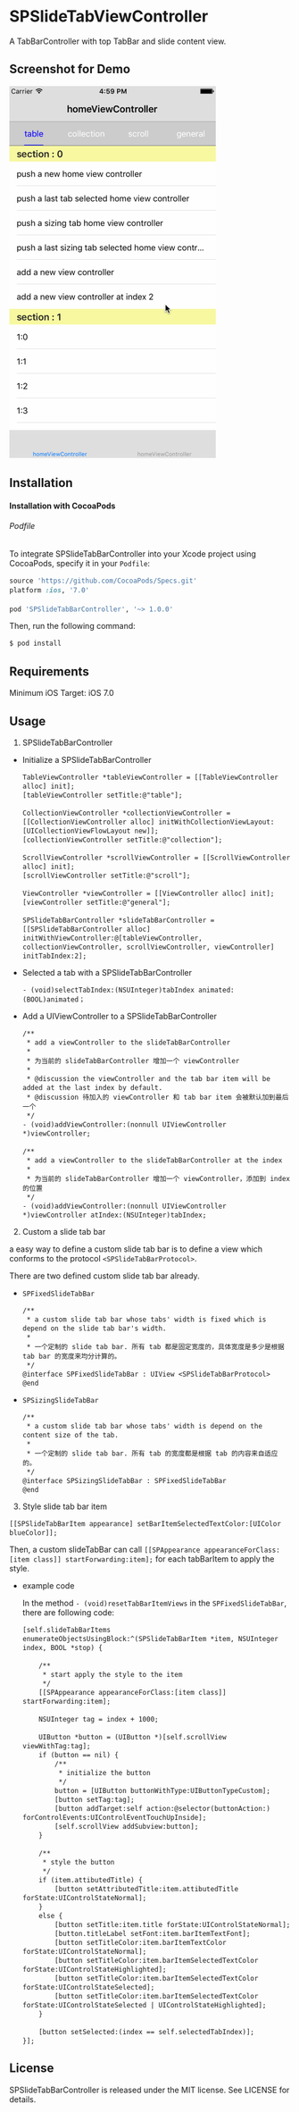# SPSlideTabViewController

A TabBarController with top TabBar and slide content view.

## Screenshot for Demo

![demo](./SPSlideTabBarControllerDemo/screenshots/demo.gif)

## Installation

#### Installation with CocoaPods

###### Podfile

To integrate SPSlideTabBarController into your Xcode project using CocoaPods, specify it in your `Podfile`:

```ruby
source 'https://github.com/CocoaPods/Specs.git'
platform :ios, '7.0'

pod 'SPSlideTabBarController', '~> 1.0.0'
```

Then, run the following command:

```bash
$ pod install
```

## Requirements

Minimum iOS Target: iOS 7.0

## Usage

1. SPSlideTabBarController

  - Initialize a SPSlideTabBarController

    ```objc
    TableViewController *tableViewController = [[TableViewController alloc] init];
    [tableViewController setTitle:@"table"];

    CollectionViewController *collectionViewController = [[CollectionViewController alloc] initWithCollectionViewLayout:[UICollectionViewFlowLayout new]];
    [collectionViewController setTitle:@"collection"];

    ScrollViewController *scrollViewController = [[ScrollViewController alloc] init];
    [scrollViewController setTitle:@"scroll"];

    ViewController *viewController = [[ViewController alloc] init];
    [viewController setTitle:@"general"];

    SPSlideTabBarController *slideTabBarController = [[SPSlideTabBarController alloc] initWithViewController:@[tableViewController, collectionViewController, scrollViewController, viewController] initTabIndex:2];
    ```

  - Selected a tab with a SPSlideTabBarController

    ```objc
    - (void)selectTabIndex:(NSUInteger)tabIndex animated:(BOOL)animated；
    ```

  - Add a UIViewController to a SPSlideTabBarController

    ```objc
    /**
     * add a viewController to the slideTabBarController
     *
     * 为当前的 slideTabBarController 增加一个 viewController
     *
     * @discussion the viewController and the tab bar item will be added at the last index by default.
     * @discussion 待加入的 viewController 和 tab bar item 会被默认加到最后一个
     */
    - (void)addViewController:(nonnull UIViewController *)viewController;

    /**
     * add a viewController to the slideTabBarController at the index
     *
     * 为当前的 slideTabBarController 增加一个 viewController，添加到 index 的位置
     */
    - (void)addViewController:(nonnull UIViewController *)viewController atIndex:(NSUInteger)tabIndex;
    ```

2. Custom a slide tab bar

  a easy way to define a custom slide tab bar is to define a view which conforms to the protocol `<SPSlideTabBarProtocol>`.

  There are two defined custom slide tab bar already.

  - `SPFixedSlideTabBar`

    ```objc
    /**
     * a custom slide tab bar whose tabs' width is fixed which is depend on the slide tab bar's width.
     *    
     * 一个定制的 slide tab bar. 所有 tab 都是固定宽度的，具体宽度是多少是根据 tab bar 的宽度来均分计算的。
     */
    @interface SPFixedSlideTabBar : UIView <SPSlideTabBarProtocol>
    @end
    ```

  - `SPSizingSlideTabBar`

    ```objc
    /**
     * a custom slide tab bar whose tabs' width is depend on the content size of the tab.
     *
     * 一个定制的 slide tab bar. 所有 tab 的宽度都是根据 tab 的内容来自适应的。
     */
    @interface SPSizingSlideTabBar : SPFixedSlideTabBar
    @end
    ```

3. Style slide tab bar item

  ```objc
  [[SPSlideTabBarItem appearance] setBarItemSelectedTextColor:[UIColor blueColor]];
  ```
  Then, a custom slideTabBar can call `[[SPAppearance appearanceForClass:[item class]] startForwarding:item];` for each tabBarItem to apply the style.

  - example code

    In the method `- (void)resetTabBarItemViews` in the `SPFixedSlideTabBar`, there are following code:
    
    ```objc
    [self.slideTabBarItems enumerateObjectsUsingBlock:^(SPSlideTabBarItem *item, NSUInteger index, BOOL *stop) {

        /**
         * start apply the style to the item
         */
        [[SPAppearance appearanceForClass:[item class]] startForwarding:item];

        NSUInteger tag = index + 1000;

        UIButton *button = (UIButton *)[self.scrollView viewWithTag:tag];
        if (button == nil) {
            /**
             * initialize the button
             */
            button = [UIButton buttonWithType:UIButtonTypeCustom];
            [button setTag:tag];
            [button addTarget:self action:@selector(buttonAction:) forControlEvents:UIControlEventTouchUpInside];
            [self.scrollView addSubview:button];
        }

        /**
         * style the button
         */
        if (item.attibutedTitle) {
            [button setAttributedTitle:item.attibutedTitle forState:UIControlStateNormal];
        }
        else {
            [button setTitle:item.title forState:UIControlStateNormal];
            [button.titleLabel setFont:item.barItemTextFont];
            [button setTitleColor:item.barItemTextColor forState:UIControlStateNormal];
            [button setTitleColor:item.barItemSelectedTextColor forState:UIControlStateHighlighted];
            [button setTitleColor:item.barItemSelectedTextColor forState:UIControlStateSelected];
            [button setTitleColor:item.barItemSelectedTextColor forState:UIControlStateSelected | UIControlStateHighlighted];
        }

        [button setSelected:(index == self.selectedTabIndex)];
    }];
    ```

## License

SPSlideTabBarController is released under the MIT license. See LICENSE for details.

